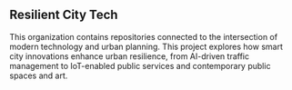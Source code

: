 ## Resilient City Tech

This organization contains repositories connected to the intersection of modern technology and urban planning. This project explores how smart city innovations enhance urban resilience, from AI-driven traffic management to IoT-enabled public services and contemporary public spaces and art. 

